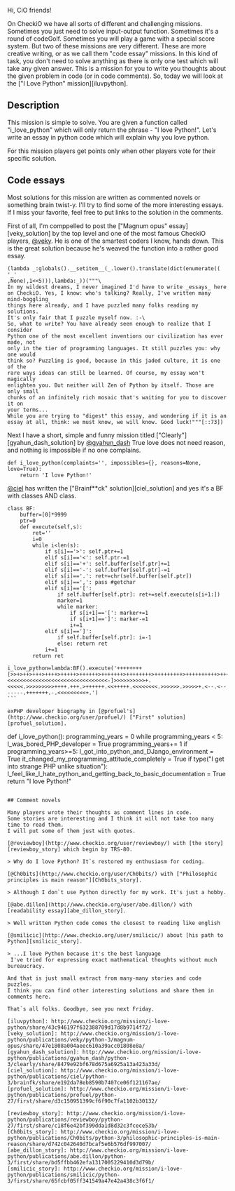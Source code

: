 Hi, CiO friends!

On CheckiO we have all sorts of different and challenging missions. Sometimes you just need to solve input-output function.
Sometimes it's a round of codeGolf. Sometimes you will play a game with a special score system.
But two of these missions are very different. These are more creative writing, or as we call them "code essay" missions.
In this kind of task, you don't need to solve anything as there is only one test which will take any given answer.
This is a mission for you to write you thoughts about the given problem in code (or in code comments).
So, today we will look at the ["I Love Python" mission][iluvpython].

## Description

This mission is simple to solve.
You are given a function called "i_love_python" which will only return the phrase - "I love Python!".
Let's write an essay in python code which will explain why you love python.

For this mission players get points only when other players vote for their specific solution.

## Code essays

Most solutions for this mission are written as commented novels or something brain twist-y.
I'll try to find some of the more interesting essays. If I miss your favorite, feel free to put links to the solution in the comments.

First of all, I'm comppelled to post the ["Magnum opus" essay][veky_solution]
by the top level and one of the most famous CheckiO players, [@veky](http://www.checkio.org/user/veky/).
He is one of the smartest coders I know, hands down.
This is the great solution because he's weaved the function into a rather good essay.

```
(lambda _:globals().__setitem__(_.lower().translate(dict(enumerate(( '_'
,None),1<<5))),lambda:_))("""\
In my wildest dreams, I never imagined I'd have to write _essays_ here
on CheckiO. Yes, I know: who's talking? Really, I've written many mind-boggling
things here already, and I have puzzled many folks reading my solutions.
It's only fair that I puzzle myself now. :-\
So, what to write? You have already seen enough to realize that I consider
Python one of the most excellent inventions our civilization has ever made, not
only in the tier of programming languages. It still puzzles you: why one would
think so? Puzzling is good, because in this jaded culture, it is one of the
rare ways ideas can still be learned. Of course, my essay won't magically
enlighten you. But neither will Zen of Python by itself. Those are only small
chunks of an infinitely rich mosaic that's waiting for you to discover it on
your terms...
While you are trying to "digest" this essay, and wondering if it is an
essay at all, think: we must know, we will know. Good luck!"""[::73])
```

Next I have a short, simple and funny mission titled ["Clearly"][gyahun_dash_solution] by [@gyahun_dash](http://www.checkio.org/user/gyahun_dash/)
True love does not need reason, and nothing is impossible if no one complains.

```
def i_love_python(complaints='', impossibles={}, reasons=None, love=True):
    return 'I love Python!'
```

[@ciel](http://www.checkio.org/user/ciel/) has written the ["Brainf\*\*ck" solution][ciel_solution] and yes it's a BF with classes AND class.

```
class BF:
    buffer=[0]*9999
    ptr=0
    def execute(self,s):
        ret=''
        i=0
        while i<len(s):
            if s[i]=='>': self.ptr+=1
            elif s[i]=='<': self.ptr-=1
            elif s[i]=='+': self.buffer[self.ptr]+=1
            elif s[i]=='-': self.buffer[self.ptr]-=1
            elif s[i]=='.': ret+=chr(self.buffer[self.ptr])
            elif s[i]==',': pass #getchar
            elif s[i]=='[':
                if self.buffer[self.ptr]: ret+=self.execute(s[i+1:])
                marker=1
                while marker:
                    if s[i+1]=='[': marker+=1
                    if s[i+1]==']': marker-=1
                    i+=1
            elif s[i]==']':
                if self.buffer[self.ptr]: i=-1
                else: return ret
            i+=1
        return ret
​
i_love_python=lambda:BF().execute('++++++++[>>+>++>+++>++++>+++++>++++++>+++++++>++++++++>+++++++++>++++++++++>+++++++++++>++++++++++++>+++++++++++++>++++++++++++++>+++++++++++++++>++++++++++++++++>+++++++++++++++++>++++++++++++++++++>+++++++++++++++++++>++++++++++++++++++++>+++++++++++++++++++++>++++++++++++++++++++++>+++++++++++++++++++++++>++++++++++++++++++++++++>+++++++++++++++++++++++++>++++++++++++++++++++++++++>+++++++++++++++++++++++++++>++++++++++++++++++++++++++++>+++++++++++++++++++++++++++++>++++++++++++++++++++++++++++++>+++++++++++++++++++++++++++++++<<<<<<<<<<<<<<<<<<<<<<<<<<<<<<<<-]>>>>>>>>>>+.<<<<<.>>>>>>>>>++++.+++.>++++++.<<+++++.<<<<<<<<.>>>>>>.>>>>>+.<--.<-------.+++++++.-.<<<<<<<<<+.')
​```

exPHP developer biography in [@profuel's](http://www.checkio.org/user/profuel/) ["First" solution][profuel_solution].

```
def i_love_python():
    programming_years = 0
    while programming_years < 5:
        I_was_bored_PHP_developer = True
        programming_years+= 1
    if programming_years>=5:
        I_got_into_python_and_DJango_environment = True
        it_changed_my_programming_attitude_completely = True
        if type("I get into strange PHP unlike situation"):
            I_feel_like_I_hate_python_and_getting_back_to_basic_documentation = True
    return "I love Python!"
```

## Comment novels

Many players wrote their thoughts as comment lines in code.
Some stories are interesting and I think it will not take too many time to read them.
I will put some of them just with quotes.

[@reviewboy](http://www.checkio.org/user/reviewboy/) with [the story][reviewboy_story] which begin by TRS-80.

> Why do I love Python? It`s restored my enthusiasm for coding.

[@Ch0bits](http://www.checkio.org/user/Ch0bits/) with ["Philosophic principles is main reason"][Ch0bits_story].

> Although I don`t use Python directly for my work. It's just a hobby.

[@abe.dillon](http://www.checkio.org/user/abe.dillon/) with [readability essay][abe_dillon_story].

> Well written Python code comes the closest to reading like english

[@smilicic](http://www.checkio.org/user/smilicic/) about [his path to Python][smilicic_story].

> ...I love Python because it's the best language
 I've tried for expressing exact mathematical thoughts without much bureaucracy.

And that is just small extract from many-many stories and code puzzles.
I think you can find other interesting solutions and share them in comments here.

That`s all folks. Goodbye, see you next Friday.

[iluvpython]: http://www.checkio.org/mission/i-love-python/share/43c946197f632388709d17d8b9714f72/
[veky_solution]: http://www.checkio.org/mission/i-love-python/publications/veky/python-3/magnum-opus/share/47e1808a004aeec610a39acc01808e8a/
[gyahun_dash_solution]: http://www.checkio.org/mission/i-love-python/publications/gyahun_dash/python-3/clearly/share/8479e92bf678d675a6925a13a423a33d/
[ciel_solution]: http://www.checkio.org/mission/i-love-python/publications/ciel/python-3/brainfk/share/e192da78eb8590b7407ce06f121167ae/
[profuel_solution]: http://www.checkio.org/mission/i-love-python/publications/profuel/python-27/first/share/d3c150951399cf6f90c7fa1102b30132/

[reviewboy_story]: http://www.checkio.org/mission/i-love-python/publications/reviewboy/python-27/first/share/c18f6e42bf399dda1d8d32c3fcece53b/
[Ch0bits_story]: http://www.checkio.org/mission/i-love-python/publications/Ch0bits/python-3/philosophic-principles-is-main-reason/share/d742c042640d7bcaf5e6b576df997007/
[abe_dillon_story]: http://www.checkio.org/mission/i-love-python/publications/abe.dillon/python-3/first/share/bd5ffbb462efa1317005229410d3d79b/
[smilicic_story]: http://www.checkio.org/mission/i-love-python/publications/smilicic/python-3/first/share/65fcbf05ff341549a47e42a438c3f6f1/
